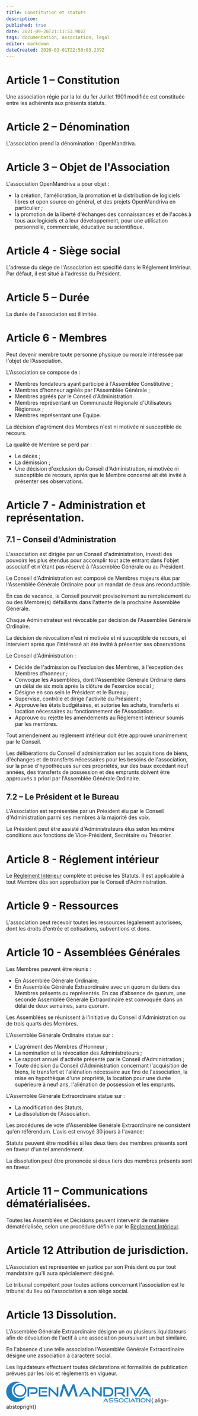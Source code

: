```yaml
---
title: Constitution et statuts
description: 
published: true
date: 2021-09-26T21:11:53.902Z
tags: documentation, association, legal
editor: markdown
dateCreated: 2020-03-01T22:58:03.239Z
---
```


# Article 1 – Constitution
Une association régie par la loi du 1er Juillet 1901 modifiée est constituée entre les adhérents aux présents statuts. 

# Article 2 – Dénomination
L'association prend la dénomination : OpenMandriva. 

# Article 3 – Objet de l'Association
L'association OpenMandriva a pour objet :
- la création, l'amélioration, la promotion et la distribution de logiciels libres et open source en général, et des projets OpenMandriva en particulier ;
- la promotion de la liberté d'échanges des connaissances et de l'accès à tous aux logiciels et à leur développement, pour une utilisation personnelle, commerciale, éducative ou scientifique.

# Article 4 - Siège social
L'adresse du siège de l'Association est spécifié dans le Réglement Intérieur.
Par défaut, il est situé à l'adresse du Président. 

# Article 5 – Durée
La durée de l'association est illimitée. 

# Article 6 - Membres

Peut devenir membre toute personne physique ou morale intéressée par l'objet de l’Association.

L'Association se compose de :
- Membres fondateurs ayant participé à l'Assemblée Constitutive ;
- Membres d'honneur agréés par l'Assemblée Générale ;
- Membres agréés par le Conseil d'Administration.
- Membres représentant un Communauté Régionale d'Utilisateurs Régionaux ;
- Membres représentant une Équipe.

La décision d'agrément des Membres n'est ni motivée ni susceptible de recours.

La qualité de Membre se perd par :
- Le décès ;
- La démission ;
- Une décision d'exclusion du Conseil d'Administration, ni motivée ni susceptible de recours, après que le Membre concerné ait été invité à présenter ses observations. 

# Article 7 - Administration et représentation.
## 7.1 – Conseil d'Administration
L'association est dirigée par un Conseil d'administration, investi des pouvoirs les plus étendus pour accomplir tout acte entrant dans l'objet associatif et n'étant pas réservé à l'Assemblée Générale ou au Président.

Le Conseil d'Administration est composé de Membres majeurs élus par l'Assemblée Générale Ordinaire pour un mandat de deux ans reconductible.

En cas de vacance, le Conseil pourvoit provisoirement au remplacement du ou des Membre(s) défaillants dans l'attente de la prochaine Assemblée Générale.

Chaque Administrateur est révocable par décision de l'Assemblée Générale Ordinaire.

La décision de révocation n'est ni motivée et ni susceptible de recours, et intervient après que l'intéressé ait été invité à présenter ses observations

Le Conseil d'Administration :
- Décide de l'admission ou l'exclusion des Membres, à l'exception des Membres d'honneur ;
- Convoque les Assemblées, dont l'Assemblée Générale Ordinaire dans un délai de six mois après la clôture de l'exercice social ;
- Désigne en son sein le Président et le Bureau ;
- Supervise, contrôle et dirige l'activité du Président ;
- Approuve les états budgétaires, et autorise les achats, transferts et location nécessaires au fonctionnement de l'Association.
- Approuve ou rejette les amendements au Réglement intérieur soumis par les membres. 

Tout amendement au réglement intérieur doit être approuvé unanimement par le Conseil.

Les délibérations du Conseil d'administration sur les acquisitions de biens, d'échanges et de transferts nécessaires pour les besoins de l'association, sur la prise d'hypothèques sur ces propriétés, sur des baux excédant neuf années, des transferts de possession et des emprunts doivent être approuvés a priori par l'Assemblée Générale Ordinaire.

## 7.2 – Le Président et le Bureau
L'Association est représentée par un Président élu par le Conseil d'Administration parmi ses membres à la majorité des voix.

Le Président peut être assisté d'Administrateurs élus selon les même conditions aux fonctions de Vice-Président, Secrétaire ou Trésorier. 

# Article 8 - Réglement intérieur
Le [Règlement Intérieur](/team/association/bylaws) complète et précise les Statuts. Il est applicable à tout Membre dès son approbation par le Conseil d'Administration.

# Article 9 - Ressources
L'association peut recevoir toutes les ressources légalement autorisées, dont les droits d'entrée et cotisations, subventions et dons. 

# Article 10 - Assemblées Générales

Les Membres peuvent être réunis :
- En Assemblée Générale Ordinaire;
- En Assemblée Générale Extraordinaire avec un quorum du tiers des Membres présents ou représentés. En cas d'absence de quorum, une seconde Assemblée Générale Extraordinaire est convoquée dans un délai de deux semaines, sans quorum. 

Les Assemblées se réunissent à l'initiative du Conseil d'Administration ou de trois quarts des Membres.

L'Assemblée Générale Ordinaire statue sur :
- L'agrément des Membres d'Honneur ;
- La nomination et la révocation des Administrateurs ;
- Le rapport annuel d'activité présenté par le Conseil d'Administration ;
- Toute décision du Conseil d'Administration concernant l'acquisition de biens, le transfert et l'aliénation nécessaire aux fins de l'association, la mise en hypothèque d'une propriété, la location pour une durée supérieure à neuf ans, l'aliénation de possession et les emprunts.

L'Assemblée Générale Extraordinaire statue sur :
- La modification des Statuts,
- La dissolution de l'Association.

Les procédures de vote d'Assemblée Générale Extraordinaire ne consistent qu'en référendum. L'avis est envoyé 30 jours à l'avance:

Statuts peuvent être modifiés si les deux tiers des membres présents sont en faveur d'un tel amendement.

La dissolution peut être prononcée si deux tiers des membres présents sont en faveur. 

# Article 11 – Communications dématérialisées.
Toutes les Assemblées et Décisions peuvent intervenir de manière dématérialisée, selon une procédure définie par le [Règlement Intérieur](/team/association/bylaws). 

# Article 12 Attribution de jurisdiction.
L'Association est représentée en justice par son Président ou par tout mandataire qu'il aura spécialement désigné.

Le tribunal compétent pour toutes actions concernant l'association est le tribunal du lieu où l'association a son siège social.

# Article 13 Dissolution.
L'Assemblée Générale Extraordinaire désigne un ou plusieurs liquidateurs afin de dévolution de l'actif à une association poursuivant un but similaire.

En l'absence d'une telle association l'Assemblée Générale Extraordinaire désigne une association à caractère social.

Les liquidateurs effectuent toutes déclarations et formalités de publication prévues par les lois et règlements en vigueur.

![header-tr-asso.png](/assets/header-tr-asso.png){.align-abstopright}
